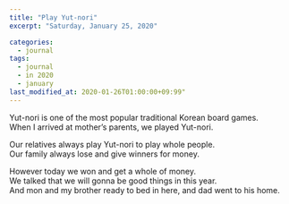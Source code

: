 ```yaml
---
title: "Play Yut-nori"
excerpt: "Saturday, January 25, 2020"

categories:
  - journal
tags:
  - journal
  - in 2020
  - january
last_modified_at: 2020-01-26T01:00:00+09:99"
---
```

Yut-nori is one of the most popular traditional Korean board games.  
When I arrived at mother’s parents, we played Yut-nori.  

Our relatives always play Yut-nori to play whole people.  
Our family always lose and give winners for money.  

However today we won and get a whole of money.  
We talked that we will gonna be good things in this year.  
And mon and my brother ready to bed in here, and dad went to his home.  

